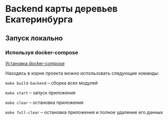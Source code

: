 # Backend карты деревьев Екатеринбурга

## Запуск локально
### Используя docker-compose

[Установка docker-compose](https://docs.docker.com/compose/cli-command/#installing-compose-v2)

Находясь в корне проекта можно использовать следующие команды:

`make build-backend` – сборка всех модулей

`make start` – запуск приложения

`make clear` – остановка приложения

`make full-clear` – остановка приложения и полное удаление его данных
